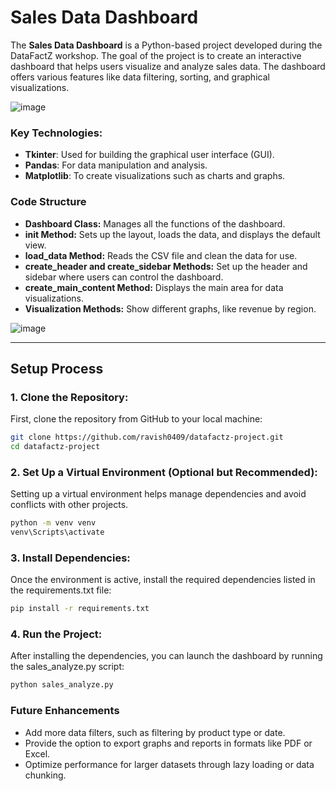 # Sales Data Dashboard

The **Sales Data Dashboard** is a Python-based project developed during the DataFactZ workshop. The goal of the project is to create an interactive dashboard that helps users visualize and analyze sales data. The dashboard offers various features like data filtering, sorting, and graphical visualizations.

![image](https://github.com/user-attachments/assets/23c15d38-9573-4725-803d-3b44ce6a09b4)

### Key Technologies:
- **Tkinter**: Used for building the graphical user interface (GUI).
- **Pandas**: For data manipulation and analysis.
- **Matplotlib**: To create visualizations such as charts and graphs.

### Code Structure


 
- **Dashboard Class:** Manages all the functions of the dashboard.
- **__init__ Method:** Sets up the layout, loads the data, and displays the default view.
- **load_data Method:** Reads the CSV file and clean the data for use.
- **create_header and create_sidebar Methods:** Set up the header and sidebar where users can control the dashboard.
- **create_main_content Method:** Displays the main area for data visualizations.
- **Visualization Methods:** Show different graphs, like revenue by region.
  
![image](https://github.com/user-attachments/assets/8f3d8662-141d-444f-934d-b6beadc89717)

---

## Setup Process

### 1. Clone the Repository:
First, clone the repository from GitHub to your local machine:
```bash
git clone https://github.com/ravish0409/datafactz-project.git
cd datafactz-project
```
### 2. Set Up a Virtual Environment (Optional but Recommended):
Setting up a virtual environment helps manage dependencies and avoid conflicts with other projects.
```bash
python -m venv venv
venv\Scripts\activate
```
### 3. Install Dependencies:
Once the environment is active, install the required dependencies listed in the requirements.txt file:
```bash
pip install -r requirements.txt
```
### 4. Run the Project:
After installing the dependencies, you can launch the dashboard by running the sales_analyze.py script:
```bash
python sales_analyze.py
```
### Future Enhancements
- Add more data filters, such as filtering by product type or date.
- Provide the option to export graphs and reports in formats like PDF or Excel.
- Optimize performance for larger datasets through lazy loading or data chunking.
